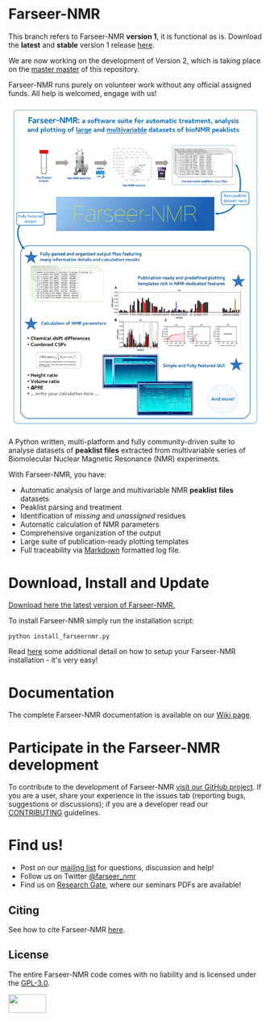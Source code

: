 # Farseer-NMR

This branch refers to Farseer-NMR **version 1**, it is functional as is. Download the **latest** and **stable** version 1 release [here](https://github.com/Farseer-NMR/FarSeer-NMR/releases/tag/v1.3.5).

We are now working on the development of Version 2, which is taking place on the [master master](https://github.com/Farseer-NMR/FarSeer-NMR/tree/master) of this repository.

Farseer-NMR runs purely on volunteer work without any official assigned funds. All help is welcomed, engage with us!

![FarSeer Banner](https://github.com/Farseer-NMR/FarSeer-NMR/blob/version1/Documentation/Figures/GitHub_Farseer-NMR_Workflow.png?raw=true)

A Python written, multi-platform and fully community-driven suite to analyse datasets of **peaklist files** extracted from multivariable series of Biomolecular Nuclear Magnetic Resonance (NMR) experiments. 

With Farseer-NMR, you have:

* Automatic analysis of large and multivariable NMR **peaklist files** datasets
* Peaklist parsing and treatment
* Identification of _missing_ and _unassigned_ residues
* Automatic calculation of NMR parameters
* Comprehensive organization of the output
* Large suite of publication-ready plotting templates
* Full traceability via [Markdown](https://en.wikipedia.org/wiki/Markdown) formatted log file.

# Download, Install and Update

[Download here the latest version of Farseer-NMR.](https://github.com/Farseer-NMR/FarSeer-NMR/releases/tag/v1.3.5)

To install Farseer-NMR simply run the installation script:

```
python install_farseernmr.py
```

Read [here](https://github.com/Farseer-NMR/FarSeer-NMR/wiki/Download,-Install-and-Update) some additional detail on how to setup your Farseer-NMR installation - it's very easy!

# Documentation

The complete Farseer-NMR documentation is available on our [Wiki page](https://github.com/Farseer-NMR/FarSeer-NMR/wiki).

# Participate in the Farseer-NMR development

To contribute to the development of Farseer-NMR [visit our GitHub project](https://github.com/Farseer-NMR/FarSeer-NMR). If you are a user, share your experience in the issues tab (reporting bugs, suggestions or discussions); if you are a developer read our [CONTRIBUTING](https://github.com/Farseer-NMR/FarSeer-NMR/blob/master/CONTRIBUTING.md) guidelines. 

# Find us!

- Post on our [mailing list](https://groups.google.com/forum/#!forum/farseer-nmr) for questions, discussion and help!
- Follow us on Twitter [@farseer_nmr](https://twitter.com/farseer_nmr)
- Find us on [Research Gate](https://www.researchgate.net/project/Farseer-NMR-automatic-treatment-and-plotting-of-large-scale-NMR-titration-data), where our seminars PDFs are available!

## Citing

See how to cite Farseer-NMR [here](https://github.com/Farseer-NMR/FarSeer-NMR/wiki/Citing).

## License

The entire Farseer-NMR code comes with no liability and is licensed under the [GPL-3.0](https://github.com/Farseer-NMR/FarSeer-NMR/blob/master/COPYING).

<a href="https://www.gnu.org/licenses/gpl-3.0.en.html"><img src="https://upload.wikimedia.org/wikipedia/commons/thumb/9/93/GPLv3_Logo.svg/1200px-GPLv3_Logo.svg.png" width="75" height="37"></a>
